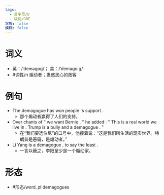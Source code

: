 ```yaml
---
tags:
  - 首字母/D
  - 级别/GRE
掌握: false
模糊: false
---
```

# 词义
- 英：/ˈdeməɡɒɡ/； 美：/ˈdeməɡɑːɡ/
- #词性/n  煽动者；蛊惑民心的政客
# 例句
- The demagogue has won people 's support .
	- 那个煽动者赢得了人们的支持。
- Over chants of " we want Bernie , " he added : " This is a real world we live in . Trump is a bully and a demagogue . "
	- 在“我们要选伯尼”的口号中，他接着说：“这是我们所生活的现实世界。特朗普是恶霸，是煽动者。”
- Li Yang is a demagogue , to say the least .
	- 一言以蔽之，李阳至少是一个煽动家。
# 形态
- #形态/word_pl demagogues
